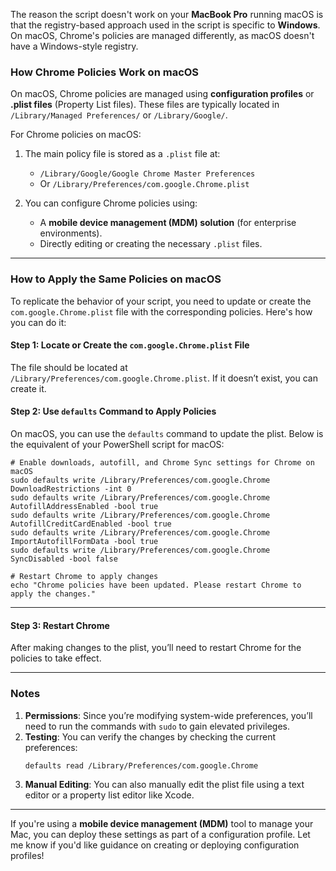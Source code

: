The reason the script doesn't work on your **MacBook Pro** running macOS is that the registry-based approach used in the script is specific to **Windows**. On macOS, Chrome's policies are managed differently, as macOS doesn't have a Windows-style registry.

### How Chrome Policies Work on macOS
On macOS, Chrome policies are managed using **configuration profiles** or **.plist files** (Property List files). These files are typically located in `/Library/Managed Preferences/` or `/Library/Google/`.

For Chrome policies on macOS:
1. The main policy file is stored as a `.plist` file at:
   - `/Library/Google/Google Chrome Master Preferences`
   - Or `/Library/Preferences/com.google.Chrome.plist`

2. You can configure Chrome policies using:
   - A **mobile device management (MDM) solution** (for enterprise environments).
   - Directly editing or creating the necessary `.plist` files.

---

### How to Apply the Same Policies on macOS
To replicate the behavior of your script, you need to update or create the `com.google.Chrome.plist` file with the corresponding policies. Here's how you can do it:

#### Step 1: Locate or Create the `com.google.Chrome.plist` File
The file should be located at `/Library/Preferences/com.google.Chrome.plist`. If it doesn’t exist, you can create it.

#### Step 2: Use `defaults` Command to Apply Policies
On macOS, you can use the `defaults` command to update the plist. Below is the equivalent of your PowerShell script for macOS:

````
# Enable downloads, autofill, and Chrome Sync settings for Chrome on macOS
sudo defaults write /Library/Preferences/com.google.Chrome DownloadRestrictions -int 0
sudo defaults write /Library/Preferences/com.google.Chrome AutofillAddressEnabled -bool true
sudo defaults write /Library/Preferences/com.google.Chrome AutofillCreditCardEnabled -bool true
sudo defaults write /Library/Preferences/com.google.Chrome ImportAutofillFormData -bool true
sudo defaults write /Library/Preferences/com.google.Chrome SyncDisabled -bool false

# Restart Chrome to apply changes
echo "Chrome policies have been updated. Please restart Chrome to apply the changes."
````

---

#### Step 3: Restart Chrome
After making changes to the plist, you’ll need to restart Chrome for the policies to take effect.

---

### Notes
1. **Permissions**: Since you’re modifying system-wide preferences, you’ll need to run the commands with `sudo` to gain elevated privileges.
2. **Testing**: You can verify the changes by checking the current preferences:
   ```bash
   defaults read /Library/Preferences/com.google.Chrome
   ```
3. **Manual Editing**: You can also manually edit the plist file using a text editor or a property list editor like Xcode.

---

If you're using a **mobile device management (MDM)** tool to manage your Mac, you can deploy these settings as part of a configuration profile. Let me know if you'd like guidance on creating or deploying configuration profiles!
